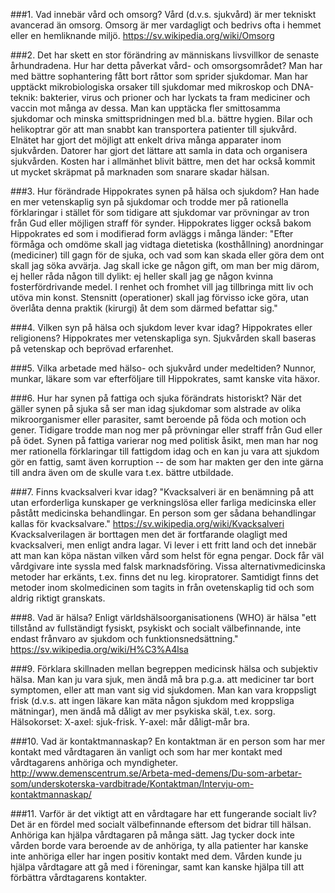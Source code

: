 ###1. Vad innebär vård och omsorg?
Vård (d.v.s. sjukvård) är mer tekniskt avancerad än omsorg. Omsorg är mer vardagligt och bedrivs ofta i hemmet eller en 
hemliknande miljö. https://sv.wikipedia.org/wiki/Omsorg

###2. Det har skett en stor förändring av människans livsvillkor de senaste århundradena. Hur har detta påverkat vård- och omsorgsområdet?
Man har med bättre sophantering fått bort råttor som sprider sjukdomar. Man har upptäckt mikrobiologiska orsaker till
sjukdomar med mikroskop och DNA-teknik: bakterier, virus och prioner och har lyckats ta fram mediciner och vaccin mot 
många av dessa. Man kan upptäcka fler smittosamma sjukdomar och minska smittspridningen med bl.a. bättre hygien. 
Bilar och helikoptrar gör att man snabbt kan transportera patienter till sjukvård. Elnätet har gjort det möjligt att 
enkelt driva många apparater inom sjukvården. Datorer har gjort det lättare att samla in data och organisera sjukvården. 
Kosten har i allmänhet blivit bättre, men det har också kommit ut mycket skräpmat på marknaden som snarare skadar hälsan.

###3. Hur förändrade Hippokrates synen på hälsa och sjukdom?
Han hade en mer vetenskaplig syn på sjukdomar och trodde mer på rationella förklaringar i stället för som tidigare att
sjukdomar var prövningar av tron från Gud eller möjligen straff för synder. Hippokrates ligger också bakom Hippokrates ed
som i modifierad form avläggs i många länder: "Efter förmåga och omdöme skall jag vidtaga dietetiska (kosthållning) anordningar
(mediciner) till gagn för de sjuka, och vad som kan skada eller göra dem ont skall jag söka avvärja. Jag skall icke ge någon
gift, om man ber mig därom, ej heller råda någon till dylikt: ej heller skall jag ge någon kvinna fosterfördrivande medel. 
I renhet och fromhet vill jag tillbringa mitt liv och utöva min konst. Stensnitt (operationer) skall jag förvisso icke göra,
utan överlåta denna praktik (kirurgi) åt dem som därmed befattar sig."

###4. Vilken syn på hälsa och sjukdom lever kvar idag? Hippokrates eller religionens?
Hippokrates mer vetenskapliga syn. Sjukvården skall baseras på vetenskap och beprövad erfarenhet.

###5. Vilka arbetade med hälso- och sjukvård under medeltiden?
Nunnor, munkar, läkare som var efterföljare till Hippokrates, samt kanske vita häxor.

###6. Hur har synen på fattiga och sjuka förändrats historiskt?
När det gäller synen på sjuka så ser man idag sjukdomar som alstrade av olika mikroorganismer eller parasiter, samt
beroende på föda och motion och gener. Tidigare trodde man nog mer på prövningar eller straff från Gud eller på ödet.
Synen på fattiga varierar nog med politisk åsikt, men man har nog mer rationella förklaringar till fattigdom idag och en
kan ju vara att sjukdom gör en fattig, samt även korruption -- de som har makten ger den inte gärna till andra även
om de skulle vara t.ex. bättre utbildade.

###7. Finns kvacksalveri kvar idag?
"Kvacksalveri är en benämning på att utan erforderliga kunskaper ge verkningslösa eller farliga medicinska eller påstått
medicinska behandlingar. En person som ger sådana behandlingar kallas för kvacksalvare." https://sv.wikipedia.org/wiki/Kvacksalveri
Kvacksalverilagen är borttagen men det är fortfarande olagligt med kvacksalveri, men enligt andra lagar.
Vi lever i ett fritt land och det innebär att man kan köpa nästan vilken vård som helst för egna pengar. Dock får
väl vårdgivare inte syssla med falsk marknadsföring. Vissa alternativmedicinska metoder har erkänts, t.ex.
finns det nu leg. kiropratorer. Samtidigt finns det metoder inom skolmedicinen som tagits in från ovetenskaplig
tid och som aldrig riktigt granskats.

###8. Vad är hälsa?
Enligt världshälsoorganisationens (WHO) är hälsa "ett tillstånd av fullständigt fysiskt, psykiskt och socialt välbefinnande, 
inte endast frånvaro av sjukdom och funktionsnedsättning."
https://sv.wikipedia.org/wiki/H%C3%A4lsa

###9. Förklara skillnaden mellan begreppen medicinsk hälsa och subjektiv hälsa.
Man kan ju vara sjuk, men ändå må bra p.g.a. att mediciner tar bort symptomen, eller att man vant sig vid sjukdomen.
Man kan vara kroppsligt frisk (d.v.s. att ingen läkare kan mäta någon sjukdom med kroppsliga mätningar), men ändå må dåligt
av mer psykiska skäl, t.ex. sorg.
Hälsokorset: X-axel: sjuk-frisk. Y-axel: mår dåligt-mår bra.

###10. Vad är kontaktmannaskap?
En kontaktman är en person som har mer kontakt med vårdtagaren än vanligt och som har mer kontakt med vårdtagarens
anhöriga och myndigheter.
http://www.demenscentrum.se/Arbeta-med-demens/Du-som-arbetar-som/underskoterska-vardbitrade/Kontaktman/Intervju-om-kontaktmannaskap/

###11. Varför är det viktigt att en vårdtagare har ett fungerande socialt liv?
Det är en fördel med socialt välbefinnande eftersom det bidrar till hälsan. Anhöriga kan hjälpa vårdtagaren på många sätt.
Jag tycker dock inte vården borde vara beroende av de anhöriga, ty alla patienter har kanske inte anhöriga eller
har ingen positiv kontakt med dem. Vården kunde ju hjälpa vårdtagare att gå med i föreningar, samt kan kanske hjälpa
till att förbättra vårdtagarens kontakter.
